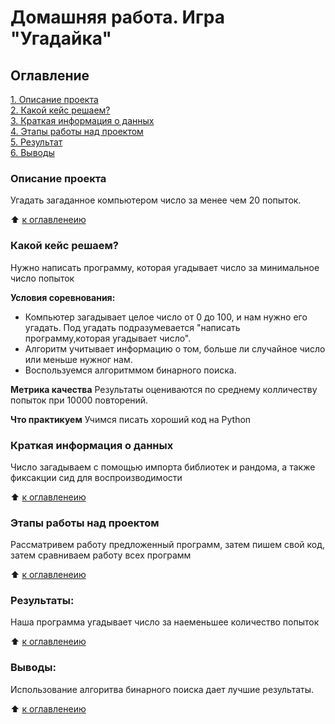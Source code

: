 # Домашняя работа. Игра "Угадайка"

## Оглавление
[1. Описание проекта](https://github.com/MelRom1978/Guessing-game/tree/main/homework_0#%D0%BE%D0%BF%D0%B8%D1%81%D0%B0%D0%BD%D0%B8%D0%B5-%D0%BF%D1%80%D0%BE%D0%B5%D0%BA%D1%82%D0%B0)\
[2. Какой кейс решаем?](https://github.com/MelRom1978/Guessing-game/tree/main/homework_0#%D0%BA%D0%B0%D0%BA%D0%BE%D0%B9-%D0%BA%D0%B5%D0%B9%D1%81-%D1%80%D0%B5%D1%88%D0%B0%D0%B5%D0%BC)\
[3. Краткая информация о данных](https://github.com/MelRom1978/Guessing-game/blob/main/homework_0/README.md#%D0%BA%D1%80%D0%B0%D1%82%D0%BA%D0%B0%D1%8F-%D0%B8%D0%BD%D1%84%D0%BE%D1%80%D0%BC%D0%B0%D1%86%D0%B8%D1%8F-%D0%BE-%D0%B4%D0%B0%D0%BD%D0%BD%D1%8B%D1%85)\
[4. Этапы работы над проектом](https://github.com/MelRom1978/Guessing-game/blob/main/homework_0/README.md#%D1%8D%D1%82%D0%B0%D0%BF%D1%8B-%D1%80%D0%B0%D0%B1%D0%BE%D1%82%D1%8B-%D0%BD%D0%B0%D0%B4-%D0%BF%D1%80%D0%BE%D0%B5%D0%BA%D1%82%D0%BE%D0%BC)\
[5. Результат](https://github.com/MelRom1978/Guessing-game/blob/main/homework_0/README.md#%D1%80%D0%B5%D0%B7%D1%83%D0%BB%D1%8C%D1%82%D0%B0%D1%82%D1%8B)\
[6. Выводы](https://github.com/MelRom1978/Guessing-game/blob/main/homework_0/README.md#%D1%80%D0%B5%D0%B7%D1%83%D0%BB%D1%8C%D1%82%D0%B0%D1%82%D1%8B)

### Описание проекта
Угадать загаданное компьютером число за менее чем 20 попыток.

:arrow_up: [к оглавленеию]()


### Какой кейс решаем?
Нужно написать программу, которая угадывает число за минимальное число попыток

**Условия соревнования:**
- Компьютер загадывает целое число от 0 до 100, и нам нужно его угадать. Под угадать подразумевается "написать программу,которая угадывает число".
- Алгоритм учитывает информацию о том, больше ли случайное число или меньше нужног нам.
- Воспользуемся  алгоритммом бинарного поиска.

**Метрика качества**
Результаты оцениваются по среднему колличеству попыток при 10000 повторений.

**Что практикуем**
Учимся писать хороший код на Python

### Краткая информация о данных
Число загадываем с помощью импорта библиотек и рандома, а также фиксакции сид для воспроизводимости

:arrow_up: [к оглавленеию]()


### Этапы работы над проектом
Рассматривем работу предложенный программ, затем пишем свой код, затем сравниваем работу всех программ

:arrow_up: [к оглавленеию]()


### Результаты:
Наша программа  угадывает число за наеменьшее количество попыток

:arrow_up: [к оглавленеию]()


### Выводы:
Использование алгоритва бинарного поиска дает лучшие результаты.

:arrow_up: [к оглавленеию]()